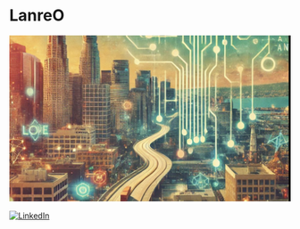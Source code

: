 # LanreO
<picture>
 <source media="(prefers-color-scheme: dark)" srcset="assets/lanre-gh-banner.png">
 <source media="(prefers-color-scheme: light)" srcset="assets/lanre-gh-banner-dark.png">
 <img alt="Lanre's Github page" src="assets/lanre-gh-banner.png">
</picture>

[![LinkedIn](https://skillicons.dev/icons?i=linkedin)](https://www.linkedin.com/in/jaspergabriel/) &nbsp;
<!--
**Lanreo/lanreo** is a ✨ _special_ ✨ repository because its `README.md` (this file) appears on your GitHub profile.

Here are some ideas to get you started:

- 🔭 I’m currently working on ...
- 🌱 I’m currently learning ...
- 👯 I’m looking to collaborate on ...
- 🤔 I’m looking for help with ...
- 💬 Ask me about ...
- 📫 How to reach me: ...
- 😄 Pronouns: ...
- ⚡ Fun fact: ...
-->
